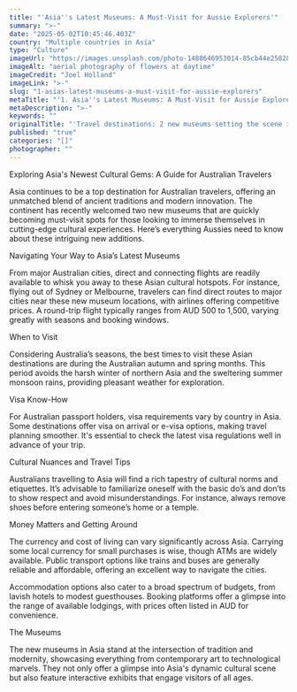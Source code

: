 ```yaml
---
title: "'Asia''s Latest Museums: A Must-Visit for Aussie Explorers'"
summary: ">-"
date: "2025-05-02T10:45:46.403Z"
country: "Multiple countries in Asia"
type: "Culture"
imageUrl: "https://images.unsplash.com/photo-1488646953014-85cb44e25828?q=80&w=1935&auto=format&fit=crop&ixlib=rb-4.0.3&ixid=M3wxMjA3fDB8MHxwaG90by1wYWdlfHx8fGVufDB8fHx8fA%3D%3D"
imageAlt: "aerial photography of flowers at daytime"
imageCredit: "Joel Holland"
imageLink: ">-"
slug: "1-asias-latest-museums-a-must-visit-for-aussie-explorers"
metaTitle: "'1. Asia''s Latest Museums: A Must-Visit for Aussie Explorers'"
metaDescription: ">-"
keywords: ""
originalTitle: "'Travel destinations: 2 new museums setting the scene in Asia - ArtsHub'"
published: "true"
categories: "[]"
photographer: ""
---
```



Exploring Asia's Newest Cultural Gems: A Guide for Australian Travelers

Asia continues to be a top destination for Australian travelers, offering an unmatched blend of ancient traditions and modern innovation. The continent has recently welcomed two new museums that are quickly becoming must-visit spots for those looking to immerse themselves in cutting-edge cultural experiences. Here’s everything Aussies need to know about these intriguing new additions.

Navigating Your Way to Asia’s Latest Museums

From major Australian cities, direct and connecting flights are readily available to whisk you away to these Asian cultural hotspots. For instance, flying out of Sydney or Melbourne, travelers can find direct routes to major cities near these new museum locations, with airlines offering competitive prices. A round-trip flight typically ranges from AUD 500 to 1,500, varying greatly with seasons and booking windows.

When to Visit

Considering Australia’s seasons, the best times to visit these Asian destinations are during the Australian autumn and spring months. This period avoids the harsh winter of northern Asia and the sweltering summer monsoon rains, providing pleasant weather for exploration.

Visa Know-How

For Australian passport holders, visa requirements vary by country in Asia. Some destinations offer visa on arrival or e-visa options, making travel planning smoother. It's essential to check the latest visa regulations well in advance of your trip.

Cultural Nuances and Travel Tips

Australians travelling to Asia will find a rich tapestry of cultural norms and etiquettes. It’s advisable to familiarize oneself with the basic do’s and don’ts to show respect and avoid misunderstandings. For instance, always remove shoes before entering someone’s home or a temple.

Money Matters and Getting Around

The currency and cost of living can vary significantly across Asia. Carrying some local currency for small purchases is wise, though ATMs are widely available. Public transport options like trains and buses are generally reliable and affordable, offering an excellent way to navigate the cities.

Accommodation options also cater to a broad spectrum of budgets, from lavish hotels to modest guesthouses. Booking platforms offer a glimpse into the range of available lodgings, with prices often listed in AUD for convenience.

The Museums

The new museums in Asia stand at the intersection of tradition and modernity, showcasing everything from contemporary art to technological marvels. They not only offer a glimpse into Asia's dynamic cultural scene but also feature interactive exhibits that engage visitors of all ages.
